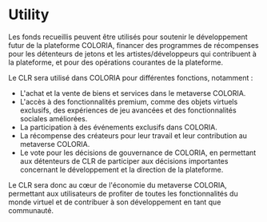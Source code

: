 # Utility

Les fonds recueillis peuvent être utilisés pour soutenir le développement futur de la plateforme COLORIA, financer des programmes de récompenses pour les détenteurs de jetons et les artistes/développeurs qui contribuent à la plateforme, et pour des opérations courantes de la plateforme.&#x20;

Le CLR sera utilisé dans COLORIA pour différentes fonctions, notamment :

* L'achat et la vente de biens et services dans le metaverse COLORIA.
* L'accès à des fonctionnalités premium, comme des objets virtuels exclusifs, des expériences de jeu avancées et des fonctionnalités sociales améliorées.
* La participation à des événements exclusifs dans COLORIA.
* La récompense des créateurs pour leur travail et leur contribution au metaverse COLORIA.
* Le vote pour les décisions de gouvernance de COLORIA, en permettant aux détenteurs de CLR de participer aux décisions importantes concernant le développement et la direction de la plateforme.

Le CLR sera donc au cœur de l'économie du metaverse COLORIA, permettant aux utilisateurs de profiter de toutes les fonctionnalités du monde virtuel et de contribuer à son développement en tant que communauté.
